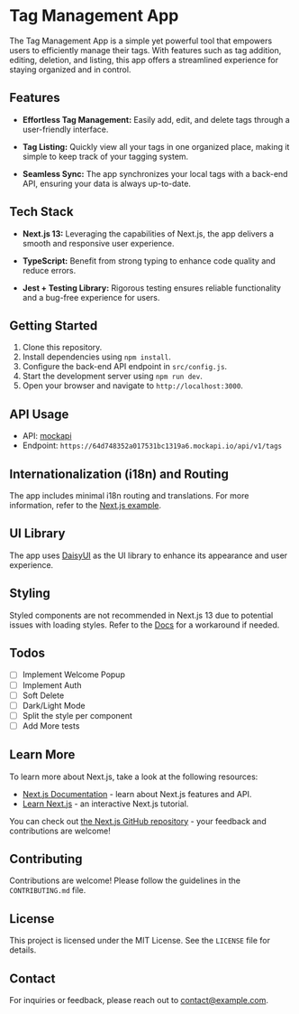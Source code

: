 # Tag Management App

The Tag Management App is a simple yet powerful tool that empowers users to efficiently manage their tags. With features such as tag addition, editing, deletion, and listing, this app offers a streamlined experience for staying organized and in control.

## Features

- **Effortless Tag Management:** Easily add, edit, and delete tags through a user-friendly interface.

- **Tag Listing:** Quickly view all your tags in one organized place, making it simple to keep track of your tagging system.

- **Seamless Sync:** The app synchronizes your local tags with a back-end API, ensuring your data is always up-to-date.

## Tech Stack

- **Next.js 13:** Leveraging the capabilities of Next.js, the app delivers a smooth and responsive user experience.

- **TypeScript:** Benefit from strong typing to enhance code quality and reduce errors.

- **Jest + Testing Library:** Rigorous testing ensures reliable functionality and a bug-free experience for users.

## Getting Started

1. Clone this repository.
2. Install dependencies using `npm install`.
3. Configure the back-end API endpoint in `src/config.js`.
4. Start the development server using `npm run dev`.
5. Open your browser and navigate to `http://localhost:3000`.

## API Usage

- API: [mockapi](https://64d748352a017531bc1319a6.mockapi.io/api/v1/)
- Endpoint: `https://64d748352a017531bc1319a6.mockapi.io/api/v1/tags`

## Internationalization (i18n) and Routing

The app includes minimal i18n routing and translations. For more information, refer to the [Next.js example](https://github.com/vercel/next.js/tree/canary/examples/app-dir-i18n-routing).

## UI Library

The app uses [DaisyUI](https://daisyui.com) as the UI library to enhance its appearance and user experience.

## Styling

Styled components are not recommended in Next.js 13 due to potential issues with loading styles. Refer to the [Docs](https://nextjs.org/docs/app/building-your-application/styling/css-in-js#styled-components) for a workaround if needed.

## Todos

- [ ] Implement Welcome Popup
- [ ] Implement Auth
- [ ] Soft Delete
- [ ] Dark/Light Mode
- [ ] Split the style per component
- [ ] Add More tests

## Learn More

To learn more about Next.js, take a look at the following resources:

- [Next.js Documentation](https://nextjs.org/docs) - learn about Next.js features and API.
- [Learn Next.js](https://nextjs.org/learn) - an interactive Next.js tutorial.

You can check out [the Next.js GitHub repository](https://github.com/vercel/next.js/) - your feedback and contributions are welcome!

## Contributing

Contributions are welcome! Please follow the guidelines in the `CONTRIBUTING.md` file.

## License

This project is licensed under the MIT License. See the `LICENSE` file for details.

## Contact

For inquiries or feedback, please reach out to [contact@example.com](mailto:contact@example.com).
